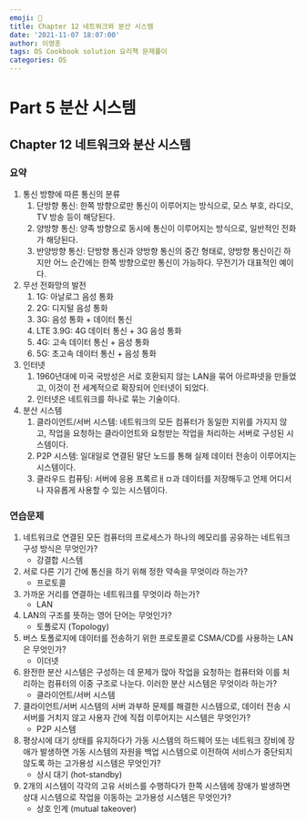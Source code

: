 ```yaml
---
emoji: 🔮
title: Chapter 12 네트워크와 분산 시스템
date: '2021-11-07 18:07:00'
author: 이영훈
tags: OS Cookbook solution 요리책 문제풀이
categories: OS
---
```


# Part 5 분산 시스템

## Chapter 12 네트워크와 분산 시스템

### 요약

1. 통신 방향에 따른 통신의 분류
   1. 단방향 통신: 한쪽 방향으로만 통신이 이루어지는 방식으로, 모스 부호, 라디오, TV 방송 등이 해당된다.
   2. 양방향 통신: 양족 방향으로 동시에 통신이 이루어지는 방식으로, 일반적인 전화가 해당된다.
   3. 반양방향 통신: 단방향 통신과 양방향 통신의 중간 형태로, 양방향 통신이긴 하지만 어느 순간에는 한쪽 방향으로만 통신이 가능하다. 무전기가 대표적인 예이다.
2. 무선 전화망의 발전
   1. 1G: 아날로그 음성 통화
   2. 2G: 디지털 음성 통화
   3. 3G: 음성 통화 + 데이터 통신
   4. LTE 3.9G: 4G 데이터 통신 + 3G 음성 통화
   5. 4G: 고속 데이터 통신 + 음성 통화
   6. 5G: 초고속 데이터 통신 + 음성 통화
3. 인터넷
   1. 1960년대에 미국 국방성은 서로 호환되지 않는 LAN을 묶어 아르파넷을 만들었고, 이것이 전 세계적으로 확장되어 인터넷이 되었다.
   2. 인터넷은 네트워크를 하나로 묶는 기술이다.
4. 분산 시스템
   1. 클라이언트/서버 시스템: 네트워크의 모든 컴퓨터가 동일한 지위를 가지지 않고, 작업을 요청하는 클라이언트와 요청받는 작업을 처리하는 서버로 구성된 시스템이다.
   2. P2P 시스템: 일대일로 연결된 말단 노드를 통해 실제 데이터 전송이 이루어지는 시스템이다.
   3. 클라우드 컴퓨팅: 서버에 응용 프록르ㅐㅁ과 데이터를 저장해두고 언제 어디서나 자유롭게 사용할 수 있는 시스템이다.

### 연습문제

1. 네트워크로 연결된 모든 컴퓨터의 프로세스가 하나의 메모리를 공유하는 네트워크 구성 방식은 무엇인가?
   - 강결합 시스템
2. 서로 다른 기기 간에 통신을 하기 위해 정한 약속을 무엇이라 하는가?
   - 프로토콜
3. 가까운 거리를 연결하는 네트워크를 무엇이라 하는가?
   - LAN
4. LAN의 구조를 뜻하는 영어 단어는 무엇인가?
   - 토폴로지 (Topology)
5. 버스 토폴로지에 데이터를 전송하기 위한 프로토콜로 CSMA/CD를 사용하는 LAN은 무엇인가?
   - 이더넷
6. 완전한 분산 시스템은 구성하는 데 문제가 많아 작업을 요청하는 컴퓨터와 이를 처리하는 컴퓨터의 이중 구조로 나눈다. 이러한 분산 시스템은 무엇이라 하는가?
   - 클라이언트/서버 시스템
7. 클라이언트/서버 시스템의 서버 과부하 문제를 해결한 시스템으로, 데이터 전송 시 서버를 거치지 않고 사용자 간에 직접 이루어지는 시스템은 무엇인가?
   - P2P 시스템
8. 평상시에 대기 상태를 유지하다가 가동 시스템의 하드웨어 또는 네트워크 장비에 장애가 발생하면 가동 시스템의 자원을 백업 시스템으로 이전하여 서비스가 중단되지 않도록 하는 고가용성 시스템은 무엇인가?
   - 상시 대기 (hot-standby)
9. 2개의 시스템이 각각의 고유 서비스를 수행하다가 한쪽 시스템에 장애가 발생하면 상대 시스템으로 작업을 이동하는 고가용성 시스템은 무엇인가?
   - 상호 인계 (mutual takeover)
